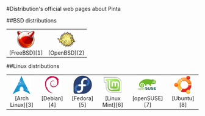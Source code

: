 #Distribution's official web pages about Pinta

##BSD distributions
<table>
    <tr>
        <td align="center"><img src="../Releases/Images/freebsd.png"><br>[FreeBSD][1]</td>
        <td align="center"><img src="../Releases/Images/openbsd.png"><br>[OpenBSD][2]</td>        
    </tr>
</table>

##Linux distributions
<table>
    <tr>
        <td align="center"><img src="../Releases/Images/archlinux.png"><br>[Arch Linux][3]</td>
        <td align="center"><img src="../Releases/Images/debian.png"><br>[Debian][4]</td>        
        <td align="center"><img src="../Releases/Images/fedora.png"><br>[Fedora][5]</td>                
        <td align="center"><img src="../Releases/Images/linuxmint.png"><br>[Linux Mint][6]</td>        
        <td align="center"><img src="../Releases/Images/opensuse.png"><br>[openSUSE][7]</td>
        <td align="center"><img src="../Releases/Images/ubuntu.png"><br>[Ubuntu][8]</td>
    </tr>
</table>


[1]: http://www.freshports.org/graphics/pinta/
[2]: http://openports.se/graphics/pinta
[3]: https://www.archlinux.org/packages/community/any/pinta/
[4]: https://packages.debian.org/search?searchon=names&keywords=pinta
[5]: https://apps.fedoraproject.org/packages/pinta
[6]: http://community.linuxmint.com/software/view/pinta
[7]: https://software.opensuse.org/package/pinta
[8]: https://apps.ubuntu.com/cat/search/?q=pinta&op=